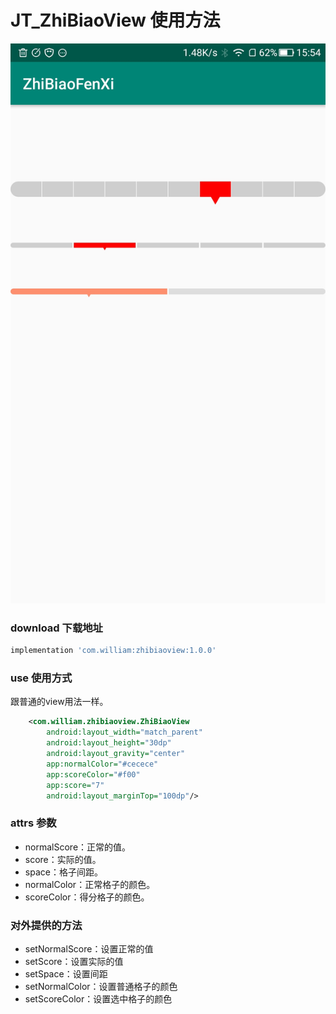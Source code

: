 # JT_ZhiBiaoView 使用方法

![预览](demo.jpeg)

### download 下载地址

```groovy
implementation 'com.william:zhibiaoview:1.0.0'
```

### use 使用方式

跟普通的view用法一样。

```xml
    <com.william.zhibiaoview.ZhiBiaoView
        android:layout_width="match_parent"
        android:layout_height="30dp"
        android:layout_gravity="center"
        app:normalColor="#cecece"
        app:scoreColor="#f00"
        app:score="7"
        android:layout_marginTop="100dp"/>
```

### attrs 参数

- normalScore：正常的值。
- score：实际的值。
- space：格子间距。
- normalColor：正常格子的颜色。
- scoreColor：得分格子的颜色。

### 对外提供的方法

- setNormalScore：设置正常的值
- setScore：设置实际的值
- setSpace：设置间距
- setNormalColor：设置普通格子的颜色
- setScoreColor：设置选中格子的颜色



